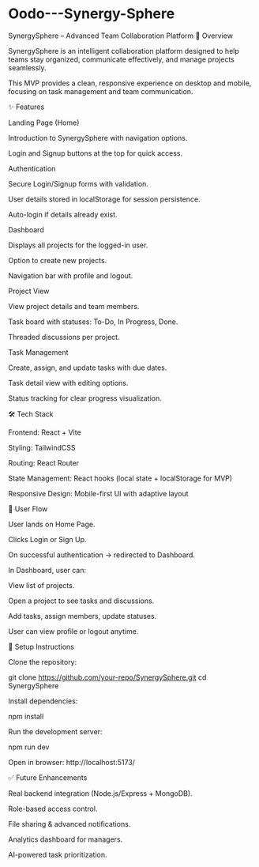 # Oodo---Synergy-Sphere

SynergySphere – Advanced Team Collaboration Platform
🚀 Overview

SynergySphere is an intelligent collaboration platform designed to help teams stay organized, communicate effectively, and manage projects seamlessly.

This MVP provides a clean, responsive experience on desktop and mobile, focusing on task management and team communication.

✨ Features

Landing Page (Home)

Introduction to SynergySphere with navigation options.

Login and Signup buttons at the top for quick access.

Authentication

Secure Login/Signup forms with validation.

User details stored in localStorage for session persistence.

Auto-login if details already exist.

Dashboard

Displays all projects for the logged-in user.

Option to create new projects.

Navigation bar with profile and logout.

Project View

View project details and team members.

Task board with statuses: To-Do, In Progress, Done.

Threaded discussions per project.

Task Management

Create, assign, and update tasks with due dates.

Task detail view with editing options.

Status tracking for clear progress visualization.

🛠️ Tech Stack

Frontend: React + Vite

Styling: TailwindCSS

Routing: React Router

State Management: React hooks (local state + localStorage for MVP)

Responsive Design: Mobile-first UI with adaptive layout

🔄 User Flow

User lands on Home Page.

Clicks Login or Sign Up.

On successful authentication → redirected to Dashboard.

In Dashboard, user can:

View list of projects.

Open a project to see tasks and discussions.

Add tasks, assign members, update statuses.

User can view profile or logout anytime.

📌 Setup Instructions

Clone the repository:

git clone https://github.com/your-repo/SynergySphere.git
cd SynergySphere


Install dependencies:

npm install


Run the development server:

npm run dev


Open in browser: http://localhost:5173/

✅ Future Enhancements

Real backend integration (Node.js/Express + MongoDB).

Role-based access control.

File sharing & advanced notifications.

Analytics dashboard for managers.

AI-powered task prioritization.
